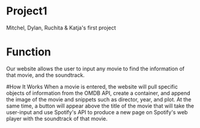 # Project1
Mitchel, Dylan, Ruchita &amp; Katja's first project

# Function
Our website allows the user to input any movie to find the information of that movie, and the soundtrack.

#How It Works
When a movie is entered, the website will pull specific objects of information from the OMDB API, create a container, and append the image of the movie and snippets such as director, year, and plot. At the same time, a button will appear above the title of the movie that will take the user-input and use Spotify's API to produce a new page on Spotify's web player with the soundtrack of that movie. 


